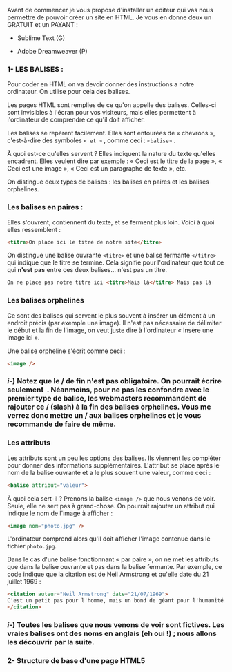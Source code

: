 Avant de commencer je vous propose d'installer un editeur qui vas nous permettre de pouvoir créer un site en HTML.
Je vous en donne deux un GRATUIT et un PAYANT :

- Sublime Text (G)

- Adobe Dreamweaver (P)

### 1- LES BALISES :

Pour coder en HTML on va devoir donner des instructions a notre ordinateur. On utilise pour cela des balises.

Les pages HTML sont remplies de ce qu'on appelle des balises. Celles-ci sont invisibles à l'écran pour vos visiteurs, mais elles permettent à l'ordinateur de comprendre ce qu'il doit afficher.


Les balises se repèrent facilement. Elles sont entourées de « chevrons », c'est-à-dire des symboles `< et >` , comme ceci : `<balise>`  .

À quoi est-ce qu'elles servent ? Elles indiquent la nature du texte qu'elles encadrent. Elles veulent dire par exemple : « Ceci est le titre de la page », « Ceci est une image », « Ceci est un paragraphe de texte », etc.

On distingue deux types de balises : les balises en paires et les balises orphelines.

### Les balises en paires :

Elles s'ouvrent, contiennent du texte, et se ferment plus loin. Voici à quoi elles ressemblent :

```markdown
<titre>On place ici le titre de notre site</titre>
```

On distingue une balise ouvrante `<titre>` et une balise fermante `</titre>` qui indique que le titre se termine. Cela signifie pour l'ordinateur que tout ce qui  **n'est** **pas** entre ces deux balises… n'est pas un titre.

```markdown
On ne place pas notre titre ici <titre>Mais là</titre> Mais pas là
```
### Les balises orphelines

Ce sont des balises qui servent le plus souvent à insérer un élément à un endroit précis (par exemple une image). Il n'est pas nécessaire de délimiter le début et la fin de l'image, on veut juste dire à l'ordinateur « Insère une image ici ».

Une balise orpheline s'écrit comme ceci :

```markdown
<image />
```


### _i_-) Notez que le / de fin n'est pas obligatoire. On pourrait écrire seulement <image> . Néanmoins, pour ne pas les confondre avec le premier type de balise, les webmasters recommandent de rajouter ce /  (slash) à la fin des balises orphelines. Vous me verrez donc mettre un /  aux balises orphelines et je vous recommande de faire de même.
  
### Les attributs

Les attributs sont un peu les options des balises. Ils viennent les compléter pour donner des informations supplémentaires. L'attribut se place après le nom de la balise ouvrante et a le plus souvent une valeur, comme ceci :
  
```markdown  
<balise attribut="valeur">
```
À quoi cela sert-il ? Prenons la balise `<image />`  que nous venons de voir. Seule, elle ne sert pas à grand-chose. On pourrait rajouter un attribut qui indique le nom de l'image à afficher :
  
```markdown 
<image nom="photo.jpg" />
```
  
L'ordinateur comprend alors qu'il doit afficher l'image contenue dans le fichier `photo.jpg`.

Dans le cas d'une balise fonctionnant « par paire », on ne met les attributs que dans la balise ouvrante et pas dans la balise fermante. Par exemple, ce code indique que la citation est de Neil Armstrong et qu'elle date du 21 juillet 1969 :
  
```markdown
<citation auteur="Neil Armstrong" date="21/07/1969">
C'est un petit pas pour l'homme, mais un bond de géant pour l'humanité.
</citation>
```
  
### _i_-) Toutes les balises que nous venons de voir sont fictives. Les vraies balises ont des noms en anglais (eh oui !) ; nous allons les découvrir par la suite.
  
### 2- Structure de base d'une page HTML5
  
